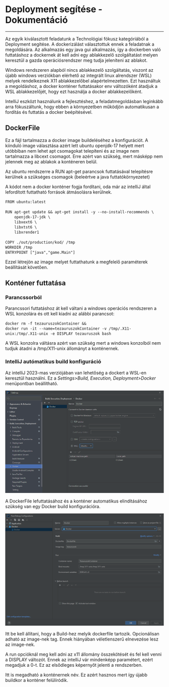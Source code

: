 # Deployment segítése - Dokumentáció
---
Az egyik kiválasztott feladatunk a Technológiai fókusz kategóriából a Deployment segítése. A dockerizálást választottuk ennek a feladatnak a megoldására. Az alkalmazás egy java gui alkalmazás, így a dockerben való futtatáshoz a dockernek át kell adni egy ablakkezelő szolgáltatást melyen keresztül a gazda operációsrendszer meg tudja jeleníteni az ablakot.

Windows rendszeren alapból nincs ablakkezelő szolgáltatás, viszont az újabb windows verziókban elérhető az integrált linux alrendszer (WSL) melyek rendelkeznek X11 ablakkezelőbel alapértelmezetten. Ezt használtuk a megoldáshoz, a docker konténer futtatásakor env változóként átadjuk a WSL ablakkezelőjét, hogy ezt használja a docker ablakkezelőként.

IntelliJ eszközt használunk a fejlesztéshez, a feladatmegoldásban leginkább arra fókuszáltunk, hogy ebben a környezetben működjön automatikusan a fordítás és futtatás a docker beépítésével.

## DockerFile

Ez a fájl tartalmazza a docker image buildeléséhez a konfigurációt. A kiinduló image választása azért lett ubuntu openjdk-17 helyett mert utóbbiban nem lehet apt csomagokat telepíteni és az image nem tartalmazza a libcext csomagot. Erre azért van szükség, mert másképp nem jelennek meg az ablakok a konténeren belül.

Az ubuntu rendszerre a RUN apt-get parancsok futtatásával telepítésre kerülnek a szükséges csomagok (beleértve a java futtatókörnyezetet)

A kódot nem a docker konténer fogja fordítani, oda már az intelliJ által lefordított futtatható források átmásolásra kerülnek.

```
FROM ubuntu:latest

RUN apt-get update && apt-get install -y --no-install-recommends \
    openjdk-17-jdk \
    libxext6 \
    libxtst6 \
    libxrender1

COPY ./out/production/kod/ /tmp
WORKDIR /tmp
ENTRYPOINT ["java","game.Main"]
```

Ezzel létrejön az image melyet futtathatunk a megfelelő paraméterek beállítását követően.

## Konténer futtatása

### Parancssorból

Parancssori futtatáshoz át kell váltani a windows operációs rendszeren a WSL konzolára és ott kell kiadni az alábbi parancsot:
```
docker rm -f tezauruszokContainer &&
docker run -it --name=tezauruszokContainer -v /tmp/.X11-unix:/tmp/.X11-unix -e DISPLAY tezauruszok bash
```

A WSL konzolra váltásra azért van szükség mert a windows konzolból nem tudjuk átadni a /tmp/X11-unix állományt a konténernek.

### IntelliJ autómatikus build konfiguráció

Az intelliJ 2023-mas verziójában van lehetőség a dockert a WSL-en keresztül használni. Ez a *Settings>Build, Execution, Deployment>Docker* menüpontban beállítható.

![IntelliJ Docker Settings](wsl-docker-settings.png)

A DockerFile lefuttatásához és a konténer automatikus elindításához szükség van egy Docker build konfigurációra.

![IntelliJ Build Config](intellij-build-config.png)

Itt be kell állítani, hogy a Build-hez melyik dockerfile tartozik. Opcionálisan adható az image-nek tag. Ennek hiányában véletlenszerű elnevezése lesz az image-nek.

A run opcióknál meg kell adni az x11 állomány összekötését és fel kell venni a DISPLAY változót. Ennek az intelliJ vár mindenképp paramétert, ezért megadjuk a 0-t. Ez az elsődleges képernyőt jelenti a rendszerben. 

Itt is megadható a konténernek név. Ez azért hasznos mert így újabb buildkor a konténer felülíródik. 